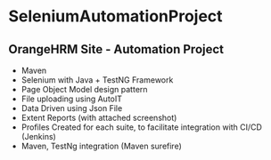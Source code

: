 # SeleniumAutomationProject
## OrangeHRM Site - Automation Project
* Maven
* Selenium with Java + TestNG Framework
* Page Object Model design pattern
* File uploading using AutoIT
* Data Driven using Json File
* Extent Reports (with attached screenshot)
* Profiles Created for each suite, to facilitate integration with CI/CD (Jenkins)
* Maven, TestNg integration (Maven surefire)

